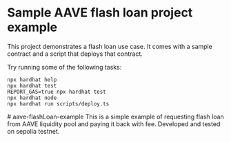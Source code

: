 # Sample AAVE flash loan project example

This project demonstrates a flash loan use case. It comes with a sample contract and a script that deploys that contract.

Try running some of the following tasks:

```shell
npx hardhat help
npx hardhat test
REPORT_GAS=true npx hardhat test
npx hardhat node
npx hardhat run scripts/deploy.ts
```
#   a a v e - f l a s h L o a n - e x a m p l e 
 
This is a simple example of requesting flash loan from AAVE liquidity pool and paying it back with fee.
Developed and tested on sepolia testnet.
 
